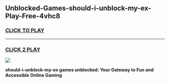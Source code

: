 
## Unblocked-Games-should-i-unblock-my-ex-Play-Free-4vhc8
<h3>
<a href="https://premium76.site?title=should-i-unblock-my-ex&ref=23A">CLICK TO PLAY</a></h3>
<hr>

<h3>
<a href="https://premium76.site?title=should-i-unblock-my-ex&ref=23A">CLICK 2 PLAY</a>
  
</h3>

<a href="https://premium76.site?title=should-i-unblock-my-ex&ref=23A"><img src="https://clearcache.store/games.png"></a>


**should-i-unblock-my-ex games unblocked: Your Gateway to Fun and Accessible Online Gaming**

